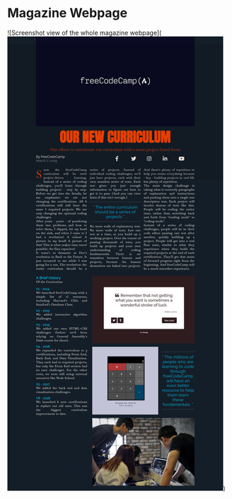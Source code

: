 # Magazine Webpage

![Screenshot view of the whole magazine webpage](![Alt text](magazine-webpage-screenshot.png))